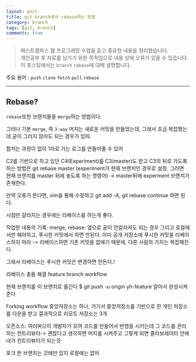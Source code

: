 ```yaml
---
layout: post
title: git-branch에서 rebase하는 방법
category: branch
tags: [git, branch]
comments: true
---
```


> 패스트캠퍼스 웹 프로그래밍 수업을 듣고 중요한 내용을 정리했습니다.     
개인공부 후 자료를 남기기 위한 목적임으로 내용 상에 오류가 있을 수 있습니다.      
> 이 포스팅에서는 `branch` `rebase`에 대해 설명합니다.

주요 용어 :  `push` `clone` `fetch` `pull` `rebase`
<hr>

## Rebase?

`rebase`또한 브랜치들을 `merge`하는 방법이다.

그러나 기본 `merge`, 즉 `3-way`
머지는 새로운 커밋을 만들었는데, 그래서 조금 복잡했는데
굳이 그러지 않아도 되는 경우가 있따.

합치는 과정이 없이 1자로 가는 로그를 만들어줄 수 있어

C2를 기반으로 하고 있던 C4(Experiment)를 C3(master)도 받고 C3의 뒤로 가도록 하는 방법은
git rebase master (experiment가 현재 브랜치인 경우로 설정. 그러면 현재 브랜치를 master 뒤에 놓도록 하는 명령어)
-> master뒤에 experment 브랜치가 존재한다.

만약 오류가 뜬다면,
vim을 통해 수정하고 git add -A, git rebase continue 하면 된다.

시점만 갈라지는 경우에는 리베이스를 하는게 좋다.

작업한 내용의 기록: merge,
rebase: 옆으로 굳이 안갈라져도 되는 경우
그리고 로컬에서만 해야하고, 푸시한 커밋에서 하면 안된다.
이미 공개 저장소에 푸시한 커밋을 리베이스하지 마라
-> 리베이스하면 기존 커밋을 없애기 때문에, 다른 사람의 가지는 복잡해진다.

그래서 리베이스는 푸시한 커밋은 변경하면 안돈다.!

리베이스 충돌 해결
feature branch workflow

현재 브랜치를 이 브랜치로 옮긴다
$ git push -u origin yh-feature
알아서 완성시켜준다

Forking workflow
중앙저장소는 하나, 거기서 중앙저장소를 기반으로 한 개인 저장소를 다운을 받고 결과적으로 리모트 저장소는 3개

오픈소스: 여러며으이 개발자가 모여 코드를 만들어서 반영을 시키는데
그 코드를 관리하는 컨트리뷰터-> 괜찮다고 생각하면 머지를 시켜주고
그렇게 되면 콜라보레이터 안에 내가 컨트리뷰터가 되는것

포크 뜬 브랜치는 깃에만 있지 로컬에는 없어
